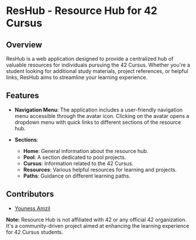 # ResHub - Resource Hub for 42 Cursus

## Overview

ResHub is a web application designed to provide a centralized hub of valuable resources for individuals pursuing the 42 Cursus. Whether you're a student looking for additional study materials, project references, or helpful links, ResHub aims to streamline your learning experience.

## Features

- **Navigation Menu**: The application includes a user-friendly navigation menu accessible through the avatar icon. Clicking on the avatar opens a dropdown menu with quick links to different sections of the resource hub.

- **Sections**:
  - **Home**: General information about the resource hub.
  - **Pool**: A section dedicated to pool projects.
  - **Cursus**: Information related to the 42 Cursus.
  - **Resources**: Various helpful resources for learning and projects.
  - **Paths**: Guidance on different learning paths.

## Contributors

- [Youness Amzil](https://github.com/yoamzil)

**Note:** Resource Hub is not affiliated with 42 or any official 42 organization. It's a community-driven project aimed at enhancing the learning experience for 42 Cursus students.
